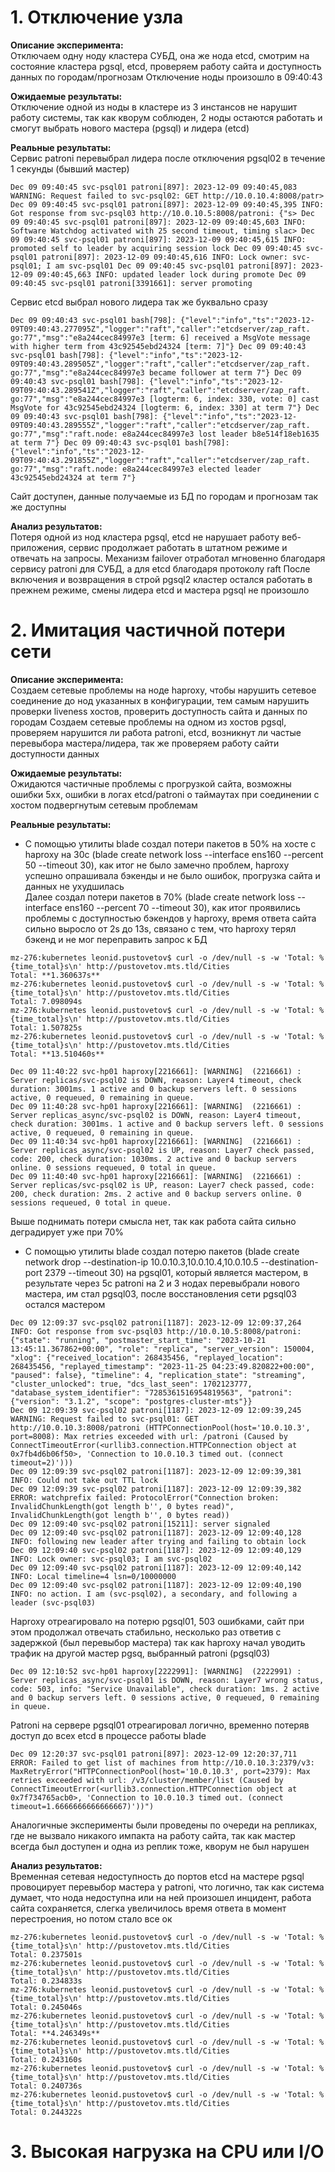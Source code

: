 # 1. Отключение узла

**Описание эксперимента:**\
Отключаем одну ноду кластера СУБД, она же нода etcd, смотрим на состояние кластера pgsql, etcd, проверяем работу сайта и доступность данных по городам/прогнозам 
Отключение ноды произошло в 09:40:43

**Ожидаемые результаты:**\
Отключение одной из ноды в кластере из 3 инстансов не нарушит работу системы, так как кворум соблюден, 2 ноды остаются работать и смогут выбрать нового мастера (pgsql) и лидера (etcd)

**Реальные результаты:**\
Сервис patroni перевыбрал лидера после отключения pgsql02 в течение 1 секунды (бывший мастер)

`Dec 09 09:40:45 svc-psql01 patroni[897]: 2023-12-09 09:40:45,083 WARNING: Request failed to svc-psql02: GET http://10.0.10.4:8008/patr>
Dec 09 09:40:45 svc-psql01 patroni[897]: 2023-12-09 09:40:45,395 INFO: Got response from svc-psql03 http://10.0.10.5:8008/patroni: {"s>
Dec 09 09:40:45 svc-psql01 patroni[897]: 2023-12-09 09:40:45,603 INFO: Software Watchdog activated with 25 second timeout, timing slac>
Dec 09 09:40:45 svc-psql01 patroni[897]: 2023-12-09 09:40:45,615 INFO: promoted self to leader by acquiring session lock
Dec 09 09:40:45 svc-psql01 patroni[897]: 2023-12-09 09:40:45,616 INFO: Lock owner: svc-psql01; I am svc-psql01
Dec 09 09:40:45 svc-psql01 patroni[897]: 2023-12-09 09:40:45,663 INFO: updated leader lock during promote
Dec 09 09:40:45 svc-psql01 patroni[3391661]: server promoting`

Сервис etcd выбрал нового лидера так же буквально сразу

`Dec 09 09:40:43 svc-psql01 bash[798]: {"level":"info","ts":"2023-12-09T09:40:43.277095Z","logger":"raft","caller":"etcdserver/zap_raft.
go:77","msg":"e8a244cec84997e3 [term: 6] received a MsgVote message with higher term from 43c92545ebd24324 [term: 7]"}
Dec 09 09:40:43 svc-psql01 bash[798]: {"level":"info","ts":"2023-12-09T09:40:43.289505Z","logger":"raft","caller":"etcdserver/zap_raft.
go:77","msg":"e8a244cec84997e3 became follower at term 7"}
Dec 09 09:40:43 svc-psql01 bash[798]: {"level":"info","ts":"2023-12-09T09:40:43.289541Z","logger":"raft","caller":"etcdserver/zap_raft.
go:77","msg":"e8a244cec84997e3 [logterm: 6, index: 330, vote: 0] cast MsgVote for 43c92545ebd24324 [logterm: 6, index: 330] at term 7"}
Dec 09 09:40:43 svc-psql01 bash[798]: {"level":"info","ts":"2023-12-09T09:40:43.289555Z","logger":"raft","caller":"etcdserver/zap_raft.
go:77","msg":"raft.node: e8a244cec84997e3 lost leader b8e514f18eb1635 at term 7"}
Dec 09 09:40:43 svc-psql01 bash[798]: {"level":"info","ts":"2023-12-09T09:40:43.291855Z","logger":"raft","caller":"etcdserver/zap_raft.
go:77","msg":"raft.node: e8a244cec84997e3 elected leader 43c92545ebd24324 at term 7"}`

Сайт доступен, данные получаемые из БД по городам и прогнозам так же доступны

**Анализ результатов:**\
Потеря одной из нод кластера pgsql, etcd не нарушает работу веб-приложения, сервис продолжает работать в штатном режиме и отвечать на запросы. Механизм failover отработал мгновенно благодаря сервису patroni для СУБД, а для etcd благодаря протоколу raft
После включения и возвращения в строй pgsql2 кластер остался работать в прежнем режиме, смены лидера etcd и мастера pgsql не произошло

# 2. Имитация частичной потери сети

**Описание эксперимента:**\
Создаем сетевые проблемы на ноде haproxy, чтобы нарушить сетевое соединение до нод указанных в конфигурации, тем самым нарушить проверки liveness хостов, проверить доступность сайта и данных по городам
Создаем сетевые проблемы на одном из хостов pgsql, проверяем нарушится ли работа patroni, etcd, возникнут ли частые перевыбора мастера/лидера, так же проверяем работу сайти доступности данных

**Ожидаемые результаты:**\
Ожидаются частичные проблемы с прогрузкой сайта, возможны ошибки 5хх, ошибки в логах etcd/patroni о таймаутах при соединении с хостом подвергнутым сетевым проблемам

**Реальные результаты:**
* С помощью утилиты blade создал потери пакетов в 50% на хосте с haproxy на 30с (blade create network loss --interface ens160 --percent 50 --timeout 30), как итог не было замечно проблем, haproxy успешно опрашивала бэкенды и не было ошибок, прогрузка сайта и данных не ухудшилась\
Далее создал потери пакетов в 70% (blade create network loss --interface ens160 --percent 70 --timeout 30), как итог проявились проблемы с доступностью бэкендов у haproxy, время ответа сайта сильно выросло от 2s до 13s, связано с тем, что haproxy терял бэкенд и не мог переправить запрос к БД
```
mz-276:kubernetes leonid.pustovetov$ curl -o /dev/null -s -w 'Total: %{time_total}s\n' http://pustovetov.mts.tld/Cities
Total: **1.360637s**
mz-276:kubernetes leonid.pustovetov$ curl -o /dev/null -s -w 'Total: %{time_total}s\n' http://pustovetov.mts.tld/Cities
Total: 7.098094s
mz-276:kubernetes leonid.pustovetov$ curl -o /dev/null -s -w 'Total: %{time_total}s\n' http://pustovetov.mts.tld/Cities
Total: 1.507825s
mz-276:kubernetes leonid.pustovetov$ curl -o /dev/null -s -w 'Total: %{time_total}s\n' http://pustovetov.mts.tld/Cities
Total: **13.510460s**

Dec 09 11:40:22 svc-hp01 haproxy[2216661]: [WARNING]  (2216661) : Server replicas/svc-psql02 is DOWN, reason: Layer4 timeout, check duration: 3001ms. 1 active and 0 backup servers left. 0 sessions active, 0 requeued, 0 remaining in queue.
Dec 09 11:40:28 svc-hp01 haproxy[2216661]: [WARNING]  (2216661) : Server replicas_async/svc-psql02 is DOWN, reason: Layer4 timeout, check duration: 3001ms. 1 active and 0 backup servers left. 0 sessions active, 0 requeued, 0 remaining in queue.
Dec 09 11:40:34 svc-hp01 haproxy[2216661]: [WARNING]  (2216661) : Server replicas_async/svc-psql02 is UP, reason: Layer7 check passed, code: 200, check duration: 1030ms. 2 active and 0 backup servers online. 0 sessions requeued, 0 total in queue.
Dec 09 11:40:40 svc-hp01 haproxy[2216661]: [WARNING]  (2216661) : Server replicas/svc-psql02 is UP, reason: Layer7 check passed, code: 200, check duration: 2ms. 2 active and 0 backup servers online. 0 sessions requeued, 0 total in queue.
```
Выше поднимать потери смысла нет, так как работа сайта сильно деградирует уже при 70%

* С помощью утилиты blade создал потерю пакетов (blade create network drop --destination-ip 10.0.10.3,10.0.10.4,10.0.10.5 --destination-port 2379 --timeout 30) на pgsql01, который является мастером, в результате через 5с patroni на 2 и 3 нодах перевыбрали нового мастера, им стал pgsql03, после восстановления сети pgsql03 остался мастером
```
Dec 09 12:09:37 svc-psql02 patroni[1187]: 2023-12-09 12:09:37,264 INFO: Got response from svc-psql03 http://10.0.10.5:8008/patroni: {"state": "running", "postmaster_start_time": "2023-10-21 13:45:11.367862+00:00", "role": "replica", "server_version": 150004, "xlog": {"received_location": 268435456, "replayed_location": 268435456, "replayed_timestamp": "2023-11-25 04:23:49.820822+00:00", "paused": false}, "timeline": 4, "replication_state": "streaming", "cluster_unlocked": true, "dcs_last_seen": 1702123777, "database_system_identifier": "7285361516954819563", "patroni": {"version": "3.1.2", "scope": "postgres-cluster-mts"}}
Dec 09 12:09:39 svc-psql02 patroni[1187]: 2023-12-09 12:09:39,245 WARNING: Request failed to svc-psql01: GET http://10.0.10.3:8008/patroni (HTTPConnectionPool(host='10.0.10.3', port=8008): Max retries exceeded with url: /patroni (Caused by ConnectTimeoutError(<urllib3.connection.HTTPConnection object at 0x7fb4d6b06f50>, 'Connection to 10.0.10.3 timed out. (connect timeout=2)')))
Dec 09 12:09:39 svc-psql02 patroni[1187]: 2023-12-09 12:09:39,381 INFO: Could not take out TTL lock
Dec 09 12:09:39 svc-psql02 patroni[1187]: 2023-12-09 12:09:39,382 ERROR: watchprefix failed: ProtocolError("Connection broken: InvalidChunkLength(got length b'', 0 bytes read)", InvalidChunkLength(got length b'', 0 bytes read))
Dec 09 12:09:40 svc-psql02 patroni[15211]: server signaled
Dec 09 12:09:40 svc-psql02 patroni[1187]: 2023-12-09 12:09:40,128 INFO: following new leader after trying and failing to obtain lock
Dec 09 12:09:40 svc-psql02 patroni[1187]: 2023-12-09 12:09:40,129 INFO: Lock owner: svc-psql03; I am svc-psql02
Dec 09 12:09:40 svc-psql02 patroni[1187]: 2023-12-09 12:09:40,142 INFO: Local timeline=4 lsn=0/10000000
Dec 09 12:09:40 svc-psql02 patroni[1187]: 2023-12-09 12:09:40,190 INFO: no action. I am (svc-psql02), a secondary, and following a leader (svc-psql03)
```
Haproxy отреагировало на потерю pgsql01, 503 ошибками, сайт при этом продолжал отвечать стабильно, несколько раз ответив с задержкой (был перевыбор мастера) так как haproxy начал уводить трафик на другой мастер pgsq, выбранный patroni (pgsql03)

`Dec 09 12:10:52 svc-hp01 haproxy[2222991]: [WARNING]  (2222991) : Server replicas_async/svc-psql01 is DOWN, reason: Layer7 wrong status, code: 503, info: "Service Unavailable", check duration: 1ms. 2 active and 0 backup servers left. 0 sessions active, 0 requeued, 0 remaining in queue.
`

Patroni на сервере pgsql01 отреагировал логично, временно потеряв доступ до всех etcd в процессе работы blade

`Dec 09 12:20:37 svc-psql01 patroni[897]: 2023-12-09 12:20:37,711 ERROR: Failed to get list of machines from http://10.0.10.3:2379/v3: MaxRetryError("HTTPConnectionPool(host='10.0.10.3', port=2379): Max retries exceeded with url: /v3/cluster/member/list (Caused by ConnectTimeoutError(<urllib3.connection.HTTPConnection object at 0x7f734765acb0>, 'Connection to 10.0.10.3 timed out. (connect timeout=1.6666666666666667)'))")
`

Аналогичные эксперименты были проведены по очереди на репликах, где не вызвало никакого импакта на работу сайта, так как мастер всегда был доступен и одна из реплик тоже, кворум не был нарушен

**Анализ результатов:**\
Временная сетевая недоступность до портов etcd на мастере pgsql провоцирует перевыбор мастера у patroni, что логично, так как система думает, что нода недоступна или на ней произошел инцидент, работа сайта сохраняется, слегка увеличилось время ответа в момент перестроения, но потом стало все ок
```
mz-276:kubernetes leonid.pustovetov$ curl -o /dev/null -s -w 'Total: %{time_total}s\n' http://pustovetov.mts.tld/Cities
Total: 0.237501s
mz-276:kubernetes leonid.pustovetov$ curl -o /dev/null -s -w 'Total: %{time_total}s\n' http://pustovetov.mts.tld/Cities
Total: 0.234833s
mz-276:kubernetes leonid.pustovetov$ curl -o /dev/null -s -w 'Total: %{time_total}s\n' http://pustovetov.mts.tld/Cities
Total: 0.245046s
mz-276:kubernetes leonid.pustovetov$ curl -o /dev/null -s -w 'Total: %{time_total}s\n' http://pustovetov.mts.tld/Cities
Total: **4.246349s**
mz-276:kubernetes leonid.pustovetov$ curl -o /dev/null -s -w 'Total: %{time_total}s\n' http://pustovetov.mts.tld/Cities
Total: 0.243160s
mz-276:kubernetes leonid.pustovetov$ curl -o /dev/null -s -w 'Total: %{time_total}s\n' http://pustovetov.mts.tld/Cities
Total: 0.240736s
mz-276:kubernetes leonid.pustovetov$ curl -o /dev/null -s -w 'Total: %{time_total}s\n' http://pustovetov.mts.tld/Cities
Total: 0.244322s
```

# 3. Высокая нагрузка на CPU или I/O